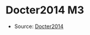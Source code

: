<a name="material" />

# Docter2014 M3
<script type="application/ld+json">
  {
    "@context": "https://schema.org/",
    "@type": "ChemicalSubstance",
    "http://purl.org/dc/terms/conformsTo":
      {
        "@type": "CreativeWork",
        "@id": "https://bioschemas.org/profiles/ChemicalSubstance/0.4-RELEASE/"
      },
    "@id": "https://egonw.github.io/nanowiki/nanowiki336.html#material",
    "name": "Docter2014 M3",
    "sameAs": "http://127.0.0.1/mediawiki/index.php/Special:URIResolver/Docter2014_M3"
  }
</script>


* Source: [Docter2014](Docter2014.md)
